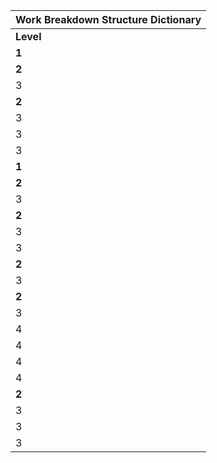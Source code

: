 | **Work Breakdown Structure Dictionary** |
|-----------------------------------------|
| **Level**                               |
| **1**                                   |
| **2**                                   |
| 3                                       |
| **2**                                   |
| 3                                       |
| 3                                       |
| 3                                       |
| **1**                                   |
| **2**                                   |
| 3                                       |
| **2**                                   |
| 3                                       |
| 3                                       |
| **2**                                   |
| 3                                       |
| **2**                                   |
| 3                                       |
| 4                                       |
| 4                                       |
| 4                                       |
| 4                                       |
| **2**                                   |
| 3                                       |
| 3                                       |
| 3                                       |
